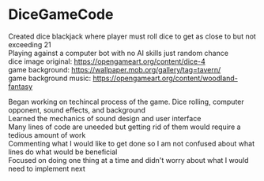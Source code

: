 # DiceGameCode
Created dice blackjack where player must roll dice to get as close to but not exceeding 21  
Playing against a computer bot with no AI skills just random chance  
dice image original: https://opengameart.org/content/dice-4  
game background: https://wallpaper.mob.org/gallery/tag=tavern/  
game background music: https://opengameart.org/content/woodland-fantasy  

Began working on techincal process of the game. Dice rolling, computer opponent, sound effects, and background  
Learned the mechanics of sound design and user interface  
Many lines of code are uneeded but getting rid of them would require a tedious amount of work  
Commenting what I would like to get done so I am not confused about what lines do what would be beneficial  
Focused on doing one thing at a time and didn't worry about what I would need to implement next  
